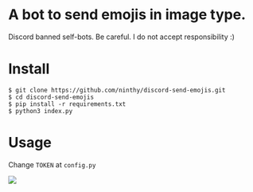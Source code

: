 
# A bot to send emojis in image type.

Discord banned self-bots. Be careful. I do not accept responsibility :)


# Install

```
$ git clone https://github.com/ninthy/discord-send-emojis.git
$ cd discord-send-emojis
$ pip install -r requirements.txt
$ python3 index.py
```


# Usage

Change `TOKEN` at `config.py`

![](https://i.imgur.com/j88Wxv8.gif)
